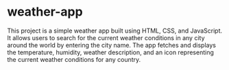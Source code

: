 # weather-app
This project is a simple weather app built using HTML, CSS, and JavaScript. It allows users to search for the current weather conditions in any city around the world by entering the city name. The app fetches and displays the temperature, humidity, weather description, and an icon representing the current weather conditions for any country.
